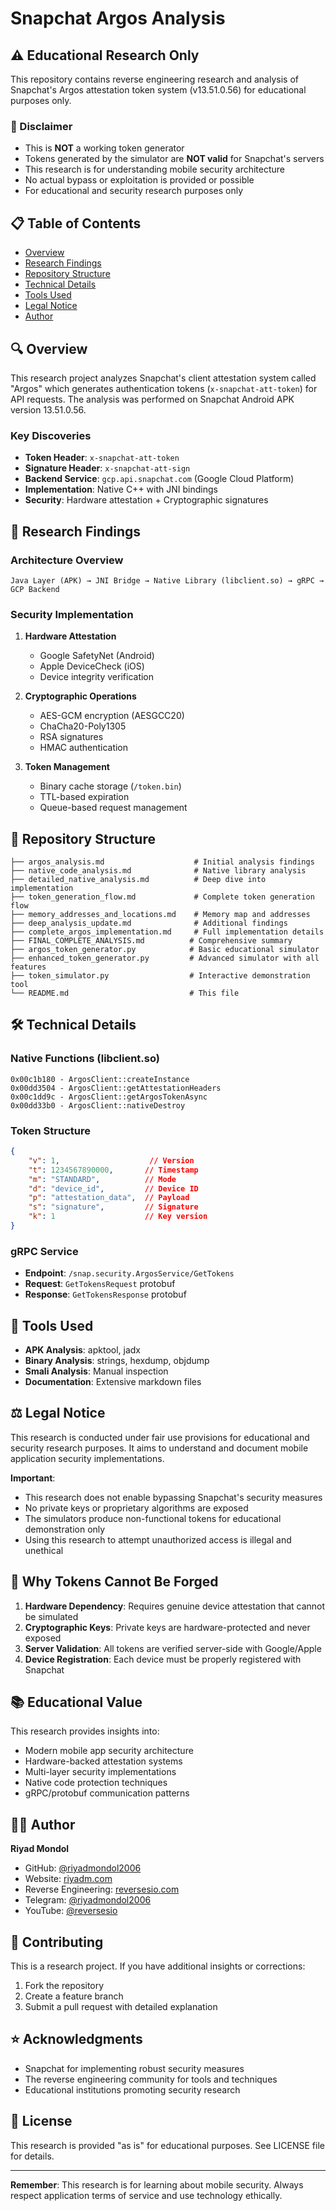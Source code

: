 # Snapchat Argos Analysis

## ⚠️ Educational Research Only

This repository contains reverse engineering research and analysis of Snapchat's Argos attestation token system (v13.51.0.56) for educational purposes only.

### 🚨 Disclaimer
- This is **NOT** a working token generator
- Tokens generated by the simulator are **NOT valid** for Snapchat's servers
- This research is for understanding mobile security architecture
- No actual bypass or exploitation is provided or possible
- For educational and security research purposes only

## 📋 Table of Contents
- [Overview](#overview)
- [Research Findings](#research-findings)
- [Repository Structure](#repository-structure)
- [Technical Details](#technical-details)
- [Tools Used](#tools-used)
- [Legal Notice](#legal-notice)
- [Author](#author)

## 🔍 Overview

This research project analyzes Snapchat's client attestation system called "Argos" which generates authentication tokens (`x-snapchat-att-token`) for API requests. The analysis was performed on Snapchat Android APK version 13.51.0.56.

### Key Discoveries
- **Token Header**: `x-snapchat-att-token`
- **Signature Header**: `x-snapchat-att-sign`
- **Backend Service**: `gcp.api.snapchat.com` (Google Cloud Platform)
- **Implementation**: Native C++ with JNI bindings
- **Security**: Hardware attestation + Cryptographic signatures

## 🔬 Research Findings

### Architecture Overview
```
Java Layer (APK) → JNI Bridge → Native Library (libclient.so) → gRPC → GCP Backend
```

### Security Implementation
1. **Hardware Attestation**
   - Google SafetyNet (Android)
   - Apple DeviceCheck (iOS)
   - Device integrity verification

2. **Cryptographic Operations**
   - AES-GCM encryption (AESGCC20)
   - ChaCha20-Poly1305
   - RSA signatures
   - HMAC authentication

3. **Token Management**
   - Binary cache storage (`/token.bin`)
   - TTL-based expiration
   - Queue-based request management

## 📁 Repository Structure

```
├── argos_analysis.md                    # Initial analysis findings
├── native_code_analysis.md              # Native library analysis
├── detailed_native_analysis.md          # Deep dive into implementation
├── token_generation_flow.md             # Complete token generation flow
├── memory_addresses_and_locations.md    # Memory map and addresses
├── deep_analysis_update.md              # Additional findings
├── complete_argos_implementation.md     # Full implementation details
├── FINAL_COMPLETE_ANALYSIS.md          # Comprehensive summary
├── argos_token_generator.py            # Basic educational simulator
├── enhanced_token_generator.py         # Advanced simulator with all features
├── token_simulator.py                  # Interactive demonstration tool
└── README.md                           # This file
```

## 🛠 Technical Details

### Native Functions (libclient.so)
```
0x00c1b180 - ArgosClient::createInstance
0x00dd3504 - ArgosClient::getAttestationHeaders  
0x00c1dd9c - ArgosClient::getArgosTokenAsync
0x00dd33b0 - ArgosClient::nativeDestroy
```

### Token Structure
```json
{
    "v": 1,                    // Version
    "t": 1234567890000,       // Timestamp
    "m": "STANDARD",          // Mode
    "d": "device_id",         // Device ID
    "p": "attestation_data",  // Payload
    "s": "signature",         // Signature
    "k": 1                    // Key version
}
```

### gRPC Service
- **Endpoint**: `/snap.security.ArgosService/GetTokens`
- **Request**: `GetTokensRequest` protobuf
- **Response**: `GetTokensResponse` protobuf

## 🔧 Tools Used

- **APK Analysis**: apktool, jadx
- **Binary Analysis**: strings, hexdump, objdump
- **Smali Analysis**: Manual inspection
- **Documentation**: Extensive markdown files

## ⚖️ Legal Notice

This research is conducted under fair use provisions for educational and security research purposes. It aims to understand and document mobile application security implementations.

**Important**:
- This research does not enable bypassing Snapchat's security measures
- No private keys or proprietary algorithms are exposed
- The simulators produce non-functional tokens for educational demonstration only
- Using this research to attempt unauthorized access is illegal and unethical

## 🔐 Why Tokens Cannot Be Forged

1. **Hardware Dependency**: Requires genuine device attestation that cannot be simulated
2. **Cryptographic Keys**: Private keys are hardware-protected and never exposed
3. **Server Validation**: All tokens are verified server-side with Google/Apple
4. **Device Registration**: Each device must be properly registered with Snapchat

## 📚 Educational Value

This research provides insights into:
- Modern mobile app security architecture
- Hardware-backed attestation systems
- Multi-layer security implementations
- Native code protection techniques
- gRPC/protobuf communication patterns

## 👨‍💻 Author

**Riyad Mondol**
- GitHub: [@riyadmondol2006](https://github.com/riyadmondol2006)
- Website: [riyadm.com](https://riyadm.com)
- Reverse Engineering: [reversesio.com](http://reversesio.com/)
- Telegram: [@riyadmondol2006](https://t.me/riyadmondol2006)
- YouTube: [@reversesio](https://www.youtube.com/@reversesio)

## 📝 Contributing

This is a research project. If you have additional insights or corrections:
1. Fork the repository
2. Create a feature branch
3. Submit a pull request with detailed explanation

## ⭐ Acknowledgments

- Snapchat for implementing robust security measures
- The reverse engineering community for tools and techniques
- Educational institutions promoting security research

## 📜 License

This research is provided "as is" for educational purposes. See LICENSE file for details.

---

**Remember**: This research is for learning about mobile security. Always respect application terms of service and use technology ethically.